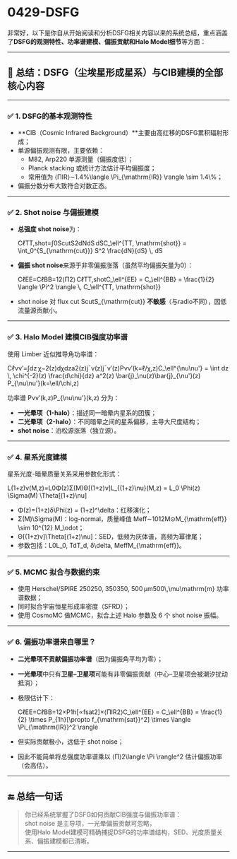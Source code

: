 # 0429-DSFG

非常好，以下是你自从开始阅读和分析DSFG相关内容以来的系统总结，重点涵盖了**DSFG的观测特性、功率谱建模、偏振贡献和Halo Model细节**等方面：

***

## 🧠 总结：DSFG（尘埃星形成星系）与CIB建模的全部核心内容

***

### ✅ 1. DSFG的基本观测特性

* \*\*CIB（Cosmic Infrared Background）\*\*主要由高红移的DSFG累积辐射形成；
* 单源偏振观测有限，主要依赖：
  * M82, Arp220 单源测量（偏振度低）；
  * Planck stacking 或统计方法估计平均偏振度；
  * 常用值为 ⟨ΠIR⟩∼1.4%\langle \Pi\_{\mathrm{IR\}} \rangle \sim 1.4\\%；
* 偏振分数分布大致符合对数正态。

***

### ✅ 2. Shot noise 与偏振建模

*   **总强度 shot noise**为：

    CℓTT,shot=∫0ScutS2dNdS dSC\_\ell^{TT, \mathrm{shot\}} = \int\_0^{S\_{\mathrm{cut\}}} S^2 \frac{dN}{dS} \\, dS
*   **偏振 shot noise**来源于非零偏振涨落（虽然平均偏振矢量为0）：

    CℓEE=CℓBB=12⟨Π2⟩ CℓTT,shotC\_\ell^{EE} = C\_\ell^{BB} = \frac{1}{2} \langle \Pi^2 \rangle \\, C\_\ell^{TT, \mathrm{shot\}}
* shot noise 对 flux cut ScutS\_{\mathrm{cut\}} **不敏感**（与radio不同），因低流量源贡献小。

***

### ✅ 3. Halo Model 建模CIB强度功率谱

使用 Limber 近似推导角功率谱：

Cℓνν′=∫dz χ−2(z)dχdza2(z)jˉν(z)jˉν′(z)Pνν′(k=ℓ/χ,z)C\_\ell^{\nu\nu'} = \int dz \\, \chi^{-2}(z) \frac{d\chi}{dz} a^2(z) \bar{j}\_\nu(z)\bar{j}\_{\nu'}(z) P\_{\nu\nu'}(k=\ell/\chi,z)

功率谱 Pνν′(k,z)P\_{\nu\nu'}(k,z) 分为：

* **一光晕项（1-halo）**：描述同一暗晕内星系的团簇；
* **二光晕项（2-halo）**：不同暗晕之间的星系偏移，主导大尺度结构；
* **shot noise**：泊松源涨落（独立源）。

***

### ✅ 4. 星系光度建模

星系光度-暗晕质量关系采用参数化形式：

L(1+z)ν(M,z)=L0Φ(z)Σ(M)Θ\[(1+z)ν]L\_{(1+z)\nu}(M,z) = L\_0 \Phi(z) \Sigma(M) \Theta\[(1+z)\nu]

* Φ(z)=(1+z)δ\Phi(z) = (1+z)^\delta：红移演化；
* Σ(M)\Sigma(M)：log-normal，质量峰值 Meff∼1012M⊙M\_{\mathrm{eff\}} \sim 10^{12} M\_\odot；
* Θ\[(1+z)ν]\Theta\[(1+z)\nu]：SED，低频为灰体谱，高频为幂律尾；
* 参数包括：L0L\_0, TdT\_d, δ\delta, MeffM\_{\mathrm{eff\}}。

***

### ✅ 5. MCMC 拟合与数据约束

* 使用 Herschel/SPIRE 250250, 350350, 500 μm500\\,\mu\mathrm{m} 功率谱数据；
* 同时拟合宇宙恒星形成率密度（SFRD）；
* 使用 CosmoMC 做MCMC，拟合上述 Halo 参数及 6 个 shot noise 振幅。

***

### ✅ 6. 偏振功率谱来自哪里？

* **二光晕项不贡献偏振功率谱**（因为偏振角平均为零）；
* **一光晕项**中只有**卫星–卫星项**可能有非零偏振贡献（中心–卫星项会被潮汐扰动抵消）；
*   极限估计下：

    CℓEE=CℓBB=12×P1h\[∝fsat2]×⟨ΠIR2⟩C\_\ell^{EE} = C\_\ell^{BB} = \frac{1}{2} \times P\_{1h}\[\propto f\_{\mathrm{sat\}}^2] \times \langle \Pi\_{\mathrm{IR\}}^2 \rangle
* 但实际贡献极小，远低于 shot noise；
* 因此不能简单将总强度功率谱乘以 ⟨Π⟩2\langle \Pi \rangle^2 估计偏振功率（会高估）。

***

## 🔚 总结一句话

> 你已经系统掌握了DSFG如何贡献CIB强度与偏振功率谱：\
> shot noise 是主导项，一光晕偏振贡献可忽略，\
> 使用Halo Model建模可精确捕捉DSFG的功率谱结构，SED、光度质量关系、偏振建模都已清晰。

***

